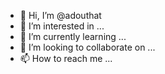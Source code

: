 - 👋 Hi, I’m @adouthat
- 👀 I’m interested in ...
- 🌱 I’m currently learning ...
- 💞️ I’m looking to collaborate on ...
- 📫 How to reach me ...

<!---
adouthat/adouthat is a ✨ special ✨ repository because its `README.md` (this file) appears on your GitHub profile.
You can click the Preview link to take a look at your changes.
--->

